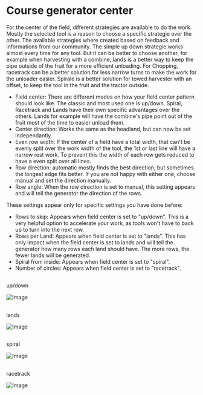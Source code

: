 # Course generator center


For the center of the field, different strategies are available to do the work. Mostly the selected tool is a reason to choose a specific strategie over the other. The available strategies where created based on feedback and informations from our community.
The simple up down strategie works almost every time for any tool. But it can be better to choose another, for example when harvesting with a combine, lands is a better way to keep the pipe outside of the fruit for a more efficient unloading.
For Chopping, racetrack can be a better solution for less narrow turns to make the work for the unloader easier.
Spirale is a better solution for towed harvester with an offset, to keep the tool in the fruit and the tractor outside.



- Field center: There are different modes on how your field center pattern should look like. The classic and most used one is up/down.
Spiral, Racetrack and Lands have their own specific advantages over the others. Lands for example will have the combine's pipe point out of the fruit most of the time to easier unload them.
- Center direction: Works the same as the headland, but can now be set independantly.
- Even row width: If the center of a field have a total width, that can't be evenly split over the work width of the tool, the 1st or last line will have a narrow rest work. To prevent this the width of each row gets reduced to have a even split over all lines.
- Row direction: automatic mostly finds the best direction, but sometimes the longest edge fits better. If you are not happy with either one, choose manual and set the direction manually.
- Row angle: When the row direction is set to manual, this setting appears and will tell the generator the direction of the rows.

These settings appear only for specific settings you have done before:
- Rows to skip: Appears when field center is set to "up/down". This is a very helpful option to accelerate your work, as tools won't have to back up to turn into the next row.
- Rows per Land: Appears when field center is set to "lands". This has only impact when the field center is set to lands and will tell the generator how many rows each land should have. The more rows, the fewer lands will be generated.
- Spiral from inside: Appears when field center is set to "spiral".
- Number of circles: Appears when field center is set to "racetrack".


## 
up/down


![Image](/home/runner/work/CourseplayHelp/CourseplayHelp/translation_data/updown_0_0_1024_591.png)

## 
lands


![Image](/home/runner/work/CourseplayHelp/CourseplayHelp/translation_data/lands_0_0_1024_599.png)

## 
spiral


![Image](/home/runner/work/CourseplayHelp/CourseplayHelp/translation_data/spiral_0_0_1024_590.png)

## 
racetrack


![Image](/home/runner/work/CourseplayHelp/CourseplayHelp/translation_data/racetrack_0_0_1024_589.png)

